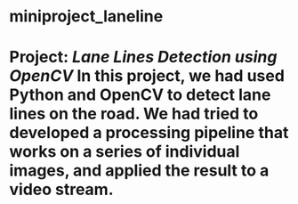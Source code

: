 # miniproject_laneline
# Project: *Lane Lines Detection using OpenCV*   **In this project, we had used Python and OpenCV to detect lane lines on the road. We had tried to developed a processing pipeline that works on a series of individual images, and applied the result to a video stream.**
